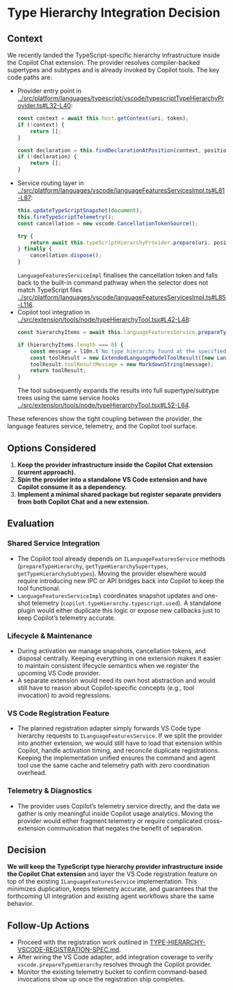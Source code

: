 # Type Hierarchy Integration Decision

## Context
We recently landed the TypeScript-specific hierarchy infrastructure inside the Copilot Chat extension. The provider resolves compiler-backed supertypes and subtypes and is already invoked by Copilot tools. The key code paths are:
- Provider entry point in [../src/platform/languages/typescript/vscode/typescriptTypeHierarchyProvider.ts#L32-L40](../src/platform/languages/typescript/vscode/typescriptTypeHierarchyProvider.ts#L32-L40):
  ```typescript
  const context = await this.host.getContext(uri, token);
  if (!context) {
      return [];
  }

  const declaration = this.findDeclarationAtPosition(context, position);
  if (!declaration) {
      return [];
  }
  ```
- Service routing layer in [../src/platform/languages/vscode/languageFeaturesServicesImpl.ts#L81-L87](../src/platform/languages/vscode/languageFeaturesServicesImpl.ts#L81-L87):
  ```typescript
  this.updateTypeScriptSnapshot(document);
  this.fireTypeScriptTelemetry();
  const cancellation = new vscode.CancellationTokenSource();
  ```
  ```typescript
  try {
      return await this.typeScriptHierarchyProvider.prepare(uri, position, cancellation.token);
  } finally {
      cancellation.dispose();
  }
  ```
  `LanguageFeaturesServiceImpl` finalises the cancellation token and falls back to the built-in command pathway when the selector does not match TypeScript files [../src/platform/languages/vscode/languageFeaturesServicesImpl.ts#L85-L116](../src/platform/languages/vscode/languageFeaturesServicesImpl.ts#L85-L116).
- Copilot tool integration in [../src/extension/tools/node/typeHierarchyTool.tsx#L42-L48](../src/extension/tools/node/typeHierarchyTool.tsx#L42-L48):
  ```typescript
  const hierarchyItems = await this.languageFeaturesService.prepareTypeHierarchy(uri, position);

  if (hierarchyItems.length === 0) {
      const message = l10n.t`No type hierarchy found at the specified location`;
      const toolResult = new ExtendedLanguageModelToolResult([new LanguageModelTextPart(message)]);
      toolResult.toolResultMessage = new MarkdownString(message);
      return toolResult;
  }
  ```
  The tool subsequently expands the results into full supertype/subtype trees using the same service hooks [../src/extension/tools/node/typeHierarchyTool.tsx#L52-L64](../src/extension/tools/node/typeHierarchyTool.tsx#L52-L64).

These references show the tight coupling between the provider, the language features service, telemetry, and the Copilot tool surface.

## Options Considered
1. **Keep the provider infrastructure inside the Copilot Chat extension (current approach).**
2. **Spin the provider into a standalone VS Code extension and have Copilot consume it as a dependency.**
3. **Implement a minimal shared package but register separate providers from both Copilot Chat and a new extension.**

## Evaluation
### Shared Service Integration
- The Copilot tool already depends on `ILanguageFeaturesService` methods (`prepareTypeHierarchy`, `getTypeHierarchySupertypes`, `getTypeHierarchySubtypes`). Moving the provider elsewhere would require introducing new IPC or API bridges back into Copilot to keep the tool functional.
- `LanguageFeaturesServiceImpl` coordinates snapshot updates and one-shot telemetry (`copilot.typeHierarchy.typescript.used`). A standalone plugin would either duplicate this logic or expose new callbacks just to keep Copilot’s telemetry accurate.

### Lifecycle & Maintenance
- During activation we manage snapshots, cancellation tokens, and disposal centrally. Keeping everything in one extension makes it easier to maintain consistent lifecycle semantics when we register the upcoming VS Code provider.
- A separate extension would need its own host abstraction and would still have to reason about Copilot-specific concepts (e.g., tool invocation) to avoid regressions.

### VS Code Registration Feature
- The planned registration adapter simply forwards VS Code type hierarchy requests to `ILanguageFeaturesService`. If we split the provider into another extension, we would still have to load that extension within Copilot, handle activation timing, and reconcile duplicate registrations. Keeping the implementation unified ensures the command and agent tool use the same cache and telemetry path with zero coordination overhead.

### Telemetry & Diagnostics
- The provider uses Copilot’s telemetry service directly, and the data we gather is only meaningful inside Copilot usage analytics. Moving the provider would either fragment telemetry or require complicated cross-extension communication that negates the benefit of separation.

## Decision
**We will keep the TypeScript type hierarchy provider infrastructure inside the Copilot Chat extension** and layer the VS Code registration feature on top of the existing `ILanguageFeaturesService` implementation. This minimizes duplication, keeps telemetry accurate, and guarantees that the forthcoming UI integration and existing agent workflows share the same behavior.

## Follow-Up Actions
- Proceed with the registration work outlined in [TYPE-HIERARCHY-VSCODE-REGISTRATION-SPEC.md](./TYPE-HIERARCHY-VSCODE-REGISTRATION-SPEC.md).
- After wiring the VS Code adapter, add integration coverage to verify `vscode.prepareTypeHierarchy` resolves through the Copilot provider.
- Monitor the existing telemetry bucket to confirm command-based invocations show up once the registration ship completes.
